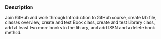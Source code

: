 ### Description

Join GitHub and work through Introduction to GitHub course, create lab file, classes overview, create and test Book class, create and test Library class, add at least two more books to the library, and add ISBN and a delete book method.
